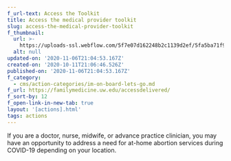 ```yaml
---
f_url-text: Access the Toolkit
title: Access the medical provider toolkit
slug: access-the-medical-provider-toolkit
f_thumbnail:
  url: >-
    https://uploads-ssl.webflow.com/5f7e07d162248b2c1139d2ef/5fa5ba71f9ced01b3f1f1e62_doctor-pills.jpg
  alt: null
updated-on: '2020-11-06T21:04:53.167Z'
created-on: '2020-10-11T21:06:46.526Z'
published-on: '2020-11-06T21:04:53.167Z'
f_category:
  - cms/action-categories/im-on-board-lets-go.md
f_url: https://familymedicine.uw.edu/accessdelivered/
f_sort-by: 12
f_open-link-in-new-tab: true
layout: '[actions].html'
tags: actions
---
```


If you are a doctor, nurse, midwife, or advance practice clinician, you may have an opportunity to address a need for at-home abortion services during COVID-19 depending on your location.
